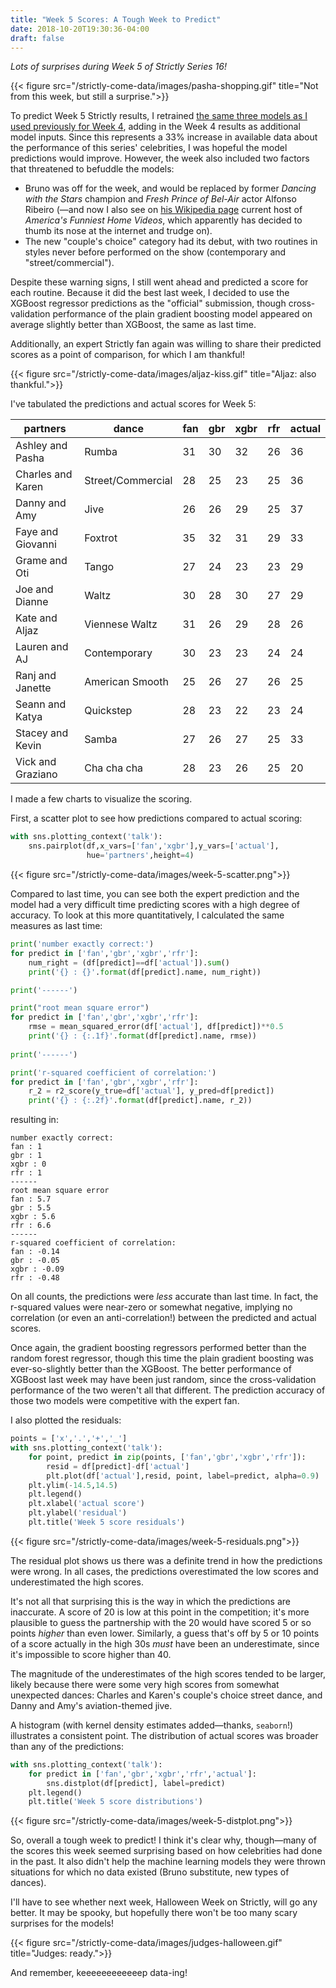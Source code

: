 ```yaml
---
title: "Week 5 Scores: A Tough Week to Predict"
date: 2018-10-20T19:30:36-04:00
draft: false
---
```


*Lots of surprises during Week 5 of Strictly Series 16!*

{{< figure src="/strictly-come-data/images/pasha-shopping.gif" title="Not from this week, but still a surprise.">}}

To predict Week 5 Strictly results, I retrained [the same three models as I used previously for Week 4](../predicting-dance-scores-with-ml/), adding in the Week 4 results as additional model inputs. Since this represents a 33% increase in available data about the performance of this series' celebrities, I was hopeful the model predictions would improve. However, the week also included two factors that threatened to befuddle the models:

- Bruno was off for the week, and would be replaced by former *Dancing with the Stars* champion and *Fresh Prince of Bel-Air* actor Alfonso Ribeiro (—and now I also see on [his Wikipedia page](https://en.wikipedia.org/wiki/Alfonso_Ribeiro) current host of *America's Funniest Home Videos*, which apparently has decided to thumb its nose at the internet and trudge on).
- The new "couple's choice" category had its debut, with two routines in styles never before performed on the show (contemporary and "street/commercial").

Despite these warning signs, I still went ahead and predicted a score for each routine. Because it did the best last week, I decided to use the XGBoost regressor predictions as the "official" submission, though cross-validation performance of the plain gradient boosting model appeared on average slightly better than XGBoost, the same as last time.

Additionally, an expert Strictly fan again was willing to share their predicted scores as a point of comparison, for which I am thankful!

{{< figure src="/strictly-come-data/images/aljaz-kiss.gif" title="Aljaz: also thankful.">}}

I've tabulated the predictions and actual scores for Week 5:

| partners          | dance             | fan | gbr | xgbr | rfr | actual |
|-------------------|-------------------|-----|-----|------|-----|--------|
| Ashley and Pasha  | Rumba             | 31  | 30  | 32   | 26  | 36     |
| Charles and Karen | Street/Commercial | 28  | 25  | 23   | 25  | 36     |
| Danny and Amy     | Jive              | 26  | 26  | 29   | 25  | 37     |
| Faye and Giovanni | Foxtrot           | 35  | 32  | 31   | 29  | 33     |
| Grame and Oti     | Tango             | 27  | 24  | 23   | 23  | 29     |
| Joe and Dianne    | Waltz             | 30  | 28  | 30   | 27  | 29     |
| Kate and Aljaz    | Viennese Waltz    | 31  | 26  | 29   | 28  | 26     |
| Lauren and AJ     | Contemporary      | 30  | 23  | 23   | 24  | 24     |
| Ranj and Janette  | American Smooth   | 25  | 26  | 27   | 26  | 25     |
| Seann and Katya   | Quickstep         | 28  | 23  | 22   | 23  | 24     |
| Stacey and Kevin  | Samba             | 27  | 26  | 27   | 25  | 33     |
| Vick and Graziano | Cha cha cha       | 28  | 23  | 26   | 25  | 20     |

I made a few charts to visualize the scoring.

First, a scatter plot to see how predictions compared to actual scoring:

```python
with sns.plotting_context('talk'):
    sns.pairplot(df,x_vars=['fan','xgbr'],y_vars=['actual'],
                 hue='partners',height=4)
```

{{< figure src="/strictly-come-data/images/week-5-scatter.png">}}

Compared to last time, you can see both the expert prediction and the model had a very difficult time predicting scores with a high degree of accuracy. To look at this more quantitatively, I calculated the same measures as last time:

```python
print('number exactly correct:')
for predict in ['fan','gbr','xgbr','rfr']:
    num_right = (df[predict]==df['actual']).sum()
    print('{} : {}'.format(df[predict].name, num_right))

print('------')

print("root mean square error")
for predict in ['fan','gbr','xgbr','rfr']:
    rmse = mean_squared_error(df['actual'], df[predict])**0.5
    print('{} : {:.1f}'.format(df[predict].name, rmse))
    
print('------')

print('r-squared coefficient of correlation:')
for predict in ['fan','gbr','xgbr','rfr']:
    r_2 = r2_score(y_true=df['actual'], y_pred=df[predict])
    print('{} : {:.2f}'.format(df[predict].name, r_2))
```

resulting in:

```
number exactly correct:
fan : 1
gbr : 1
xgbr : 0
rfr : 1
------
root mean square error
fan : 5.7
gbr : 5.5
xgbr : 5.6
rfr : 6.6
------
r-squared coefficient of correlation:
fan : -0.14
gbr : -0.05
xgbr : -0.09
rfr : -0.48
```

On all counts, the predictions were *less* accurate than last time. In fact, the r-squared values were near-zero or somewhat negative, implying no correlation (or even an anti-correlation!) between the predicted and actual scores.

Once again, the gradient boosting regressors performed better than the random forest regressor, though this time the plain gradient boosting was ever-so-slightly better than the XGBoost. The better performance of XGBoost last week may have been just random, since the cross-validation performance of the two weren't all that different. The prediction accuracy of those two models were competitive with the expert fan.

I also plotted the residuals:

```python
points = ['x','.','+','_']
with sns.plotting_context('talk'):
    for point, predict in zip(points, ['fan','gbr','xgbr','rfr']):
        resid = df[predict]-df['actual']
        plt.plot(df['actual'],resid, point, label=predict, alpha=0.9)
    plt.ylim(-14.5,14.5)
    plt.legend()
    plt.xlabel('actual score')
    plt.ylabel('residual')
    plt.title('Week 5 score residuals')
```


{{< figure src="/strictly-come-data/images/week-5-residuals.png">}}

The residual plot shows us there was a definite trend in how the predictions were wrong. In all cases, the predictions overestimated the low scores and underestimated the high scores.

It's not all that surprising this is the way in which the predictions are inaccurate. A score of 20 is low at this point in the competition; it's more plausible to guess the partnership with the 20 would have scored 5 or so points *higher* than even lower. Similarly, a guess that's off by 5 or 10 points of a score actually in the high 30s *must* have been an underestimate, since it's impossible to score higher than 40.

The magnitude of the underestimates of the high scores tended to be larger, likely because there were some very high scores from somewhat unexpected dances: Charles and Karen's couple's choice street dance, and Danny and Amy's aviation-themed jive.

A histogram (with kernel density estimates added—thanks, `seaborn`!) illustrates a consistent point. The distribution of actual scores was broader than any of the predictions:

```python
with sns.plotting_context('talk'):
    for predict in ['fan','gbr','xgbr','rfr','actual']:
        sns.distplot(df[predict], label=predict)
    plt.legend()
    plt.title('Week 5 score distributions')
```

{{< figure src="/strictly-come-data/images/week-5-distplot.png">}}

So, overall a tough week to predict! I think it's clear why, though—many of the scores this week seemed surprising based on how celebrities had done in the past. It also didn't help the machine learning models they were thrown situations for which no data existed (Bruno substitute, new types of dances).

I'll have to see whether next week, Halloween Week on Strictly, will go any better. It may be spooky, but hopefully there won't be too many scary surprises for the models!

{{< figure src="/strictly-come-data/images/judges-halloween.gif" title="Judges: ready.">}}

And remember, keeeeeeeeeeeep data-ing!
